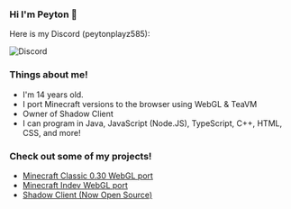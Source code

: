 ### Hi I'm Peyton 👋

Here is my Discord (peytonplayz585):

![Discord](https://discord-readme-badge.vercel.app/api?id=852205147458109492)

### Things about me!
- I'm 14 years old.
- I port Minecraft versions to the browser using WebGL & TeaVM
- Owner of Shadow Client
- I can program in Java, JavaScript (Node.JS), TypeScript, C++, HTML, CSS, and more!

### Check out some of my projects!
- [Minecraft Classic 0.30 WebGL port](https://github.com/PeytonPlayz595/0.30-WebGL/)
- [Minecraft Indev WebGL port](https://github.com/PeytonPlayz595/Minecraft-Indev-WebGL)
- [Shadow Client (Now Open Source)](https://github.com/PeytonPlayz595/eagler-optifine/)
